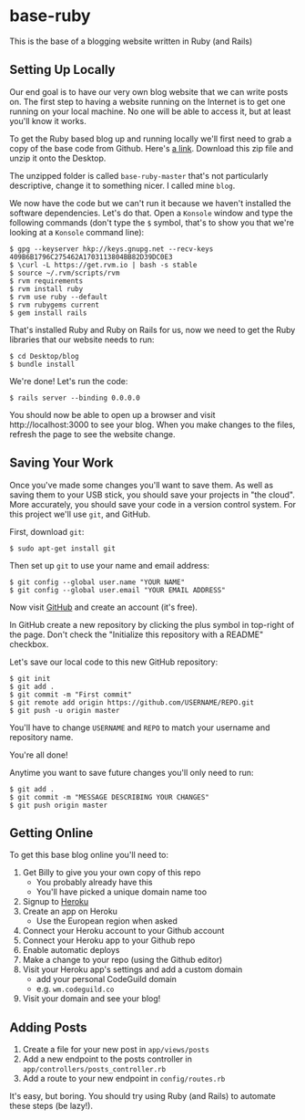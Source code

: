 # base-ruby
This is the base of a blogging website written in Ruby (and Rails)

## Setting Up Locally

Our end goal is to have our very own blog website that we can write posts on. The first step to having a website running on the Internet is to get one running on your local machine. No one will be able to access it, but at least you'll know it works.

To get the Ruby based blog up and running locally we'll first need to grab a copy of the base code from Github. Here's [a link](https://github.com/CodeGuild-co/base-ruby/archive/master.zip). Download this zip file and unzip it onto the Desktop.

The unzipped folder is called `base-ruby-master` that's not particularly descriptive, change it to something nicer. I called mine `blog`.

We now have the code but we can't run it because we haven't installed the software dependencies. Let's do that. Open a `Konsole` window and type the following commands (don't type the `$` symbol, that's to show you that we're looking at a `Konsole` command line):

    $ gpg --keyserver hkp://keys.gnupg.net --recv-keys 409B6B1796C275462A1703113804BB82D39DC0E3
    $ \curl -L https://get.rvm.io | bash -s stable
    $ source ~/.rvm/scripts/rvm
    $ rvm requirements
    $ rvm install ruby
    $ rvm use ruby --default
    $ rvm rubygems current
    $ gem install rails

That's installed Ruby and Ruby on Rails for us, now we need to get the Ruby libraries that our website needs to run:

    $ cd Desktop/blog
    $ bundle install

We're done! Let's run the code:

    $ rails server --binding 0.0.0.0

You should now be able to open up a browser and visit http://localhost:3000 to see your blog. When you make changes to the files, refresh the page to see the website change.

## Saving Your Work

Once you've made some changes you'll want to save them. As well as saving them to your USB stick, you should save your projects in "the cloud". More accurately, you should save your code in a version control system. For this project we'll use `git`, and GitHub.

First, download `git`:

    $ sudo apt-get install git

Then set up `git` to use your name and email address:

    $ git config --global user.name "YOUR NAME"
    $ git config --global user.email "YOUR EMAIL ADDRESS"

Now visit [GitHub](https://github.com) and create an account (it's free).

In GitHub create a new repository by clicking the plus symbol in top-right of the page. Don't check the "Initialize this repository with a README" checkbox.

Let's save our local code to this new GitHub repository:

    $ git init
    $ git add .
    $ git commit -m "First commit"
    $ git remote add origin https://github.com/USERNAME/REPO.git
    $ git push -u origin master

You'll have to change `USERNAME` and `REPO` to match your username and repository name.

You're all done!

Anytime you want to save future changes you'll only need to run:

    $ git add .
    $ git commit -m "MESSAGE DESCRIBING YOUR CHANGES"
    $ git push origin master

## Getting Online

To get this base blog online you'll need to:

1. Get Billy to give you your own copy of this repo
    - You probably already have this
    - You'll have picked a unique domain name too
2. Signup to [Heroku](heroku.com)
3. Create an app on Heroku
    - Use the European region when asked
4. Connect your Heroku account to your Github account
5. Connect your Heroku app to your Github repo
6. Enable automatic deploys
7. Make a change to your repo (using the Github editor)
8. Visit your Heroku app's settings and add a custom domain
    - add your personal CodeGuild domain
    - e.g. `wm.codeguild.co`
8. Visit your domain and see your blog!


## Adding Posts

1. Create a file for your new post in `app/views/posts`
2. Add a new endpoint to the posts controller in `app/controllers/posts_controller.rb`
3. Add a route to your new endpoint in `config/routes.rb`

It's easy, but boring. You should try using Ruby (and Rails) to automate these steps (be lazy!).
